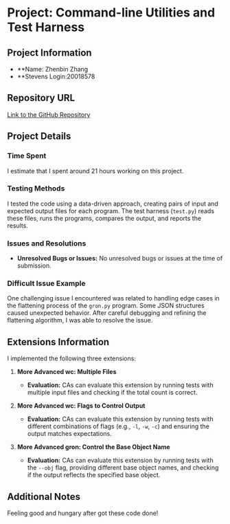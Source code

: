# Project: Command-line Utilities and Test Harness

## Project Information

- **Name: Zhenbin Zhang
- **Stevens Login:20018578

## Repository URL

[Link to the GitHub Repository](https://github.com/Joggingbirdie/Project1-Test-Harness)

## Project Details

### Time Spent

I estimate that I spent around 21 hours working on this project.

### Testing Methods

I tested the code using a data-driven approach, creating pairs of input and expected output files for each program. The test harness (`test.py`) reads these files, runs the programs, compares the output, and reports the results.

### Issues and Resolutions

- **Unresolved Bugs or Issues:** No unresolved bugs or issues at the time of submission.

### Difficult Issue Example

One challenging issue I encountered was related to handling edge cases in the flattening process of the `gron.py` program. Some JSON structures caused unexpected behavior. After careful debugging and refining the flattening algorithm, I was able to resolve the issue.

## Extensions Information

I implemented the following three extensions:

1. **More Advanced wc: Multiple Files**
   - **Evaluation:** CAs can evaluate this extension by running tests with multiple input files and checking if the total count is correct.

2. **More Advanced wc: Flags to Control Output**
   - **Evaluation:** CAs can evaluate this extension by running tests with different combinations of flags (e.g., `-l`, `-w`, `-c`) and ensuring the output matches expectations.

3. **More Advanced gron: Control the Base Object Name**
   - **Evaluation:** CAs can evaluate this extension by running tests with the `--obj` flag, providing different base object names, and checking if the output reflects the specified base object.

## Additional Notes

Feeling good and hungary after got these code done!
